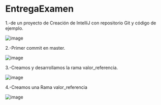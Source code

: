 # EntregaExamen


1.-de un proyecto de Creación de IntelliJ con repositorio Git y código de ejemplo.

![image](https://user-images.githubusercontent.com/114091446/205686183-06dcb12e-f12a-4d87-b231-4a7858f321a7.png)

2.-Primer commit en master.

![image](https://user-images.githubusercontent.com/114091446/205687700-9d547e12-8073-4302-bfdc-2cf7b9ce20f2.png)

3.-Creamos y desarrollamos la rama valor_referencia.

![image](https://user-images.githubusercontent.com/114091446/205692241-c33ee602-71d6-4679-b3c7-474da0d0bbea.png)

4.-Creamos una Rama valor_referencia

![image](https://user-images.githubusercontent.com/114091446/205695711-981829cd-6c46-4088-8920-337f44668fdb.png)


